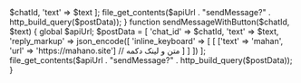 <?php
$botToken = 'TOKEN-bot';// توکن ربات
$adminId = 'user-admin'; // آیدی عددی مدیر
$apiUrl = "https://api.telegram.org/bot$botToken/";

$content = file_get_contents("php://input");
$update = json_decode($content, true);

if (!$update || !isset($update['message'])) {
    exit;
}

$message = $update['message'];
$chatId = $message['chat']['id'];
$text = $message['text'] ?? '';

if (isset($message['reply_to_message']) && $chatId == $adminId) {
    // پاسخ مدیر به پیام کاربر
    $originalMessage = $message['reply_to_message']['text'];
    if (preg_match('/UserID:(\d+)/', $originalMessage, $matches)) {
        $userId = $matches[1];
        sendMessage($userId, $text);
        sendMessage($adminId, "✅ پیام شما به کاربر ارسال شد.");
    }
} elseif ($text == '/start') {
    // پیام خوش‌آمدگویی برای کاربر
    $welcomeText = "مرسی از mahan که منو طراحی کرد:) \n  هر سوالی داری بپرس تا به صورت ناشناس به دستش برسونم
     .";
    sendMessageWithButton($chatId, $welcomeText);
} else {
    // ارسال پیام کاربر به مدیر
    $forwardText = "📩 پیام جدید از کاربر:\n\n$text\n\nUserID:$chatId";
    sendMessage($adminId, $forwardText);

    // اطلاع‌رسانی به کاربر
    $confirmationText = "ارسال شد";
    sendMessageWithButton($chatId, $confirmationText);
}

function sendMessage($chatId, $text)
{
    global $apiUrl;
    $postData = [
        'chat_id' => $chatId,
        'text' => $text
    ];
    file_get_contents($apiUrl . "sendMessage?" . http_build_query($postData));
}

function sendMessageWithButton($chatId, $text)
{
    global $apiUrl;
    $postData = [
        'chat_id' => $chatId,
        'text' => $text,
        'reply_markup' => json_encode([
            'inline_keyboard' => [
                [
                    ['text' => 'mahan', 'url' => 'https://mahano.site'] // متن و لینک دکمه
                ]
            ]
        ])
    ];
    file_get_contents($apiUrl . "sendMessage?" . http_build_query($postData));
}
